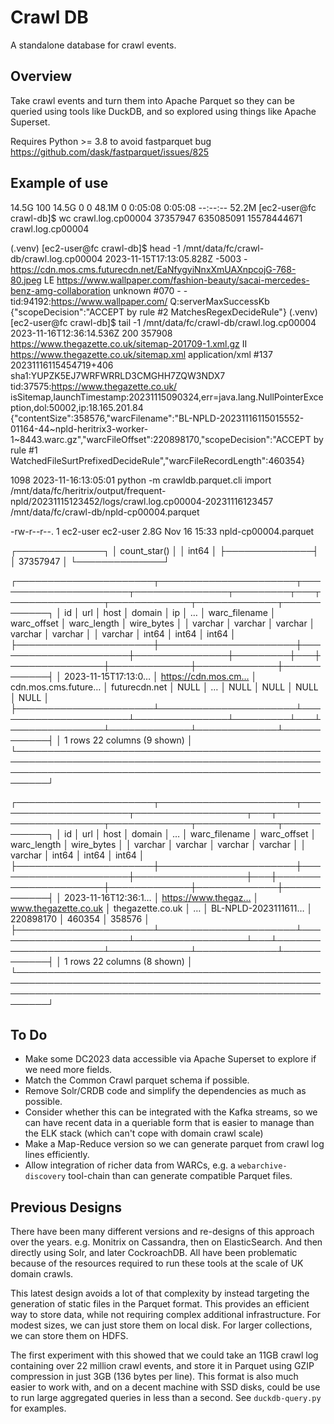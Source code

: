 # Crawl DB

A standalone database for crawl events.

## Overview

Take crawl events and turn them into Apache Parquet so they can be queried using tools like DuckDB, and so explored using things like Apache Superset.

Requires Python >= 3.8 to avoid fastparquet bug https://github.com/dask/fastparquet/issues/825

## Example of use

14.5G  100 14.5G    0     0  48.1M      0  0:05:08  0:05:08 --:--:-- 52.2M
[ec2-user@fc crawl-db]$ wc crawl.log.cp00004 
   37357947   635085091 15578444671 crawl.log.cp00004


(.venv) [ec2-user@fc crawl-db]$  head -1 /mnt/data/fc/crawl-db/crawl.log.cp00004 
2023-11-15T17:13:05.828Z -5003          - https://cdn.mos.cms.futurecdn.net/EaNfygyiNnxXmUAXnpcojG-768-80.jpeg LE https://www.wallpaper.com/fashion-beauty/sacai-mercedes-benz-amg-collaboration unknown #070 - - tid:94192:https://www.wallpaper.com/ Q:serverMaxSuccessKb {"scopeDecision":"ACCEPT by rule #2 MatchesRegexDecideRule"}
(.venv) [ec2-user@fc crawl-db]$  tail -1 /mnt/data/fc/crawl-db/crawl.log.cp00004 
2023-11-16T12:36:14.536Z   200     357908 https://www.thegazette.co.uk/sitemap-201709-1.xml.gz II https://www.thegazette.co.uk/sitemap.xml application/xml #137 20231116115454719+406 sha1:YUPZK5EJ7WRFWRRLD3CMGHH7ZQW3NDX7 tid:37575:https://www.thegazette.co.uk/ isSitemap,launchTimestamp:20231115090324,err=java.lang.NullPointerException,dol:50002,ip:18.165.201.84 {"contentSize":358576,"warcFilename":"BL-NPLD-20231116115015552-01164-44~npld-heritrix3-worker-1~8443.warc.gz","warcFileOffset":220898170,"scopeDecision":"ACCEPT by rule #1 WatchedFileSurtPrefixedDecideRule","warcFileRecordLength":460354}   

 1098  2023-11-16:13:05:01  python -m crawldb.parquet.cli import  /mnt/data/fc/heritrix/output/frequent-npld/20231115123452/logs/crawl.log.cp00004-20231116123457 /mnt/data/fc/crawl-db/npld-cp00004.parquet

 -rw-r--r--. 1 ec2-user ec2-user 2.8G Nov 16 15:33 npld-cp00004.parquet

┌──────────────┐
│ count_star() │
│    int64     │
├──────────────┤
│     37357947 │
└──────────────┘


┌──────────────────────┬──────────────────────┬──────────────────────┬───────────────┬─────────┬───┬───────────────┬─────────────┬─────────────┬────────────┐
│          id          │         url          │         host         │    domain     │   ip    │ … │ warc_filename │ warc_offset │ warc_length │ wire_bytes │
│       varchar        │       varchar        │       varchar        │    varchar    │ varchar │   │    varchar    │    int64    │    int64    │   int64    │
├──────────────────────┼──────────────────────┼──────────────────────┼───────────────┼─────────┼───┼───────────────┼─────────────┼─────────────┼────────────┤
│ 2023-11-15T17:13:0…  │ https://cdn.mos.cm…  │ cdn.mos.cms.future…  │ futurecdn.net │ NULL    │ … │ NULL          │        NULL │        NULL │       NULL │
├──────────────────────┴──────────────────────┴──────────────────────┴───────────────┴─────────┴───┴───────────────┴─────────────┴─────────────┴────────────┤
│ 1 rows                                                                                                                               22 columns (9 shown) │
└───────────────────────────────────────────────────────────────────────────────────────────────────────────────────────────────────────────────────────────┘

┌──────────────────────┬──────────────────────┬──────────────────────┬──────────────────┬───┬──────────────────────┬─────────────┬─────────────┬────────────┐
│          id          │         url          │         host         │      domain      │ … │    warc_filename     │ warc_offset │ warc_length │ wire_bytes │
│       varchar        │       varchar        │       varchar        │     varchar      │   │       varchar        │    int64    │    int64    │   int64    │
├──────────────────────┼──────────────────────┼──────────────────────┼──────────────────┼───┼──────────────────────┼─────────────┼─────────────┼────────────┤
│ 2023-11-16T12:36:1…  │ https://www.thegaz…  │ www.thegazette.co.uk │ thegazette.co.uk │ … │ BL-NPLD-2023111611…  │   220898170 │      460354 │     358576 │
├──────────────────────┴──────────────────────┴──────────────────────┴──────────────────┴───┴──────────────────────┴─────────────┴─────────────┴────────────┤
│ 1 rows                                                                                                                               22 columns (8 shown) │
└───────────────────────────────────────────────────────────────────────────────────────────────────────────────────────────────────────────────────────────┘



 

## To Do

- Make some DC2023 data accessible via Apache Superset to explore if we need more fields.
- Match the Common Crawl parquet schema if possible.
- Remove Solr/CRDB code and simplify the dependencies as much as possible.
- Consider whether this can be integrated with the Kafka streams, so we can have recent data in a queriable form that is easier to manage than the ELK stack (which can't cope with domain crawl scale)
- Make a Map-Reduce version so we can generate parquet from crawl log lines efficiently.
- Allow integration of richer data from WARCs, e.g. a `webarchive-discovery` tool-chain than can generate compatible Parquet files.

## Previous Designs

There have been many different versions and re-designs of this approach over the years. e.g. Monitrix on Cassandra, then on ElasticSearch. And then directly using Solr, and later CockroachDB.  All have been problematic because of the resources required to run these tools at the scale of UK domain crawls.

This latest design avoids a lot of that complexity by instead targeting the generation of static files in the Parquet format. This provides an efficient way to store data, while not requiring complex additional infrastructure.  For modest sizes, we can just store them on local disk. For larger collections, we can store them on HDFS.

The first experiment with this showed that we could take an 11GB crawl log containing over 22 million crawl events, and store it in Parquet using GZIP compression in just 3GB (136 bytes per line). This format is also much easier to work with, and on a decent machine with SSD disks, could be use to run large aggregated queries in less than a second. See `duckdb-query.py` for examples.

